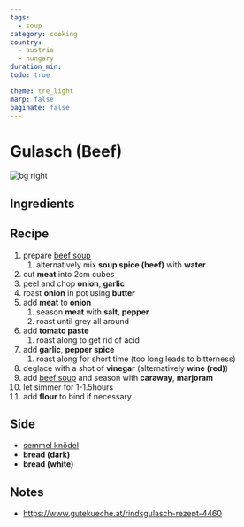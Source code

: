 ```yaml
---
tags:
  - soup
category: cooking
country:
  - austria
  - hungary
duration_min:
todo: true

theme: tre_light
marp: false
paginate: false
---
```


# Gulasch (Beef)

![bg right](../../gfx/PXL_20250323_080123124~2.jpg)
## Ingredients

## Recipe

1. prepare [beef soup](./Soup_Beef.md)
    1. alternatively mix **soup spice (beef)** with **water**
1. cut **meat** into 2cm cubes
1. peel and chop **onion**, **garlic**
1. roast **onion** in pot using **butter**
1. add **meat** to **onion**
    1. season **meat** with **salt**, **pepper**
    1. roast until grey all around
1. add **tomato paste**
    1. roast along to get rid of acid
1. add **garlic**, **pepper spice**
    1. roast along for short time (too long leads to bitterness)
1. deglace with a shot of **vinegar** (alternatively **wine (red)**)
1. add [beef soup](./Soup_Beef.md) and season with **caraway**, **marjoram**
1. let simmer for 1-1.5hours
1. add **flour** to bind if necessary 

## Side
* [semmel knödel](./Knoedel_Semmel.md)
* **bread (dark)**
* **bread (white)**

## Notes
* [https://www.gutekueche.at/rindsgulasch-rezept-4460 ](https://www.gutekueche.at/rindsgulasch-rezept-4460 )